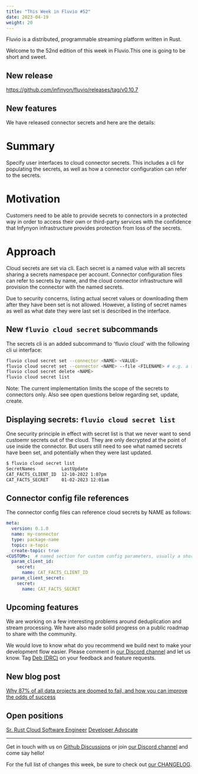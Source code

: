 ```yaml
---
title: "This Week in Fluvio #52"
date: 2023-04-19
weight: 20
---
```

Fluvio is a distributed, programmable streaming platform written in Rust.

Welcome to the 52nd edition of this week in Fluvio.This one is going to be short and sweet.

## New release
https://github.com/infinyon/fluvio/releases/tag/v0.10.7

## New features
We have released connector secrets and here are the details:

# Summary
Specify user interfaces to cloud connector secrets. This includes a cli for populating the secrets, as well as how
a connector configuration can refer to the secrets.

# Motivation
Customers need to be able to provide secrets to connectors
in a protected way in order to access their own or third-party
services with the confidence that Infynyon infrastructure 
provides protection from loss of the secrets.

# Approach
Cloud secrets are set via cli.  Each secret is a named value with all secrets sharing a secrets namespace per account. Connector configuration files can refer to secrets by name, and the cloud connector infrastructure will provision the connector with the named secrets.

Due to security concerns, listing actual secret values or downloading them after they have been set is not allowed. However, a listing of secret names as well as what date they were last set is described in the interface.

## New `fluvio cloud secret` subcommands

The secrets cli is an added subcommand to 'fluvio cloud' with the following cli ui interface:

```sh
fluvio cloud secret set --connector <NAME> <VALUE>
fluvio cloud secret set --connector <NAME> --file <FILENAME> # e.g. a tls cert file
fluvio cloud secret delete <NAME>
fluvio cloud secret list
```

Note: The current implementation limits the scope of the secrets to connectors only. Also see open questions below regarding set, update, create.


## Displaying secrets: `fluvio cloud secret list`

One security principle in effect with secret list is that we never want to send custoemr secrets out of the cloud. They are only decrypted at the point of use inside the connector. But users still need to see what named secrets have been set, and potentially when they were last updated.

```sh
$ fluvio cloud secret list
SecretNames          LastUpdate
CAT_FACTS_CLIENT_ID  12-10-2022 1:07pm
CAT_FACTS_SECRET     01-02-2023 12:01am
```

## Connector config file references

The connector config files can reference cloud secrets by NAME as follows:

```yaml
meta:
  version: 0.1.0
  name: my-connector
  type: package-name
  topic: a-topic
  create-topic: true
<CUSTOM>:  # named section for custom config parameters, usually a short name like "http", or "mqtt"
  param_client_id: 
    secret:
      name: CAT_FACTS_CLIENT_ID
  param_client_secret:
    secret: 
      name: CAT_FACTS_SECRET
```


## Upcoming features
We are working on a few interesting problems around deduplication and stream processing. We have also made solid progress on a public roadmap to share with the community.

We would love to know what do you recommend we build next to make your development flow easier. Please comment in [our Discord channel] and let us know. Tag [Deb (DRC)](https://discordapp.com/users/887863207232954418) on your feedback and feature requests.


## New blog post
[Why 87% of all data projects are doomed to fail, and how you can improve the odds of success](https://www.infinyon.com/blog/2023/03/failing-data-projects/)


## Open positions
[Sr. Rust Cloud Software Engineer](https://infinyon.com/careers/cloud-engineer-senior-level/)
[Developer Advocate](https://infinyon.com/careers/developer-advocate-mid-senior-level/)

---

Get in touch with us on [Github Discussions] or join [our Discord channel] and come say hello!

For the full list of changes this week, be sure to check out [our CHANGELOG].

[Fluvio open source]: https://github.com/infinyon/fluvio
[our CHANGELOG]: https://github.com/infinyon/fluvio/blob/master/CHANGELOG.md
[our Discord channel]: https://discordapp.com/invite/bBG2dTz
[Github Discussions]: https://github.com/infinyon/fluvio/discussions